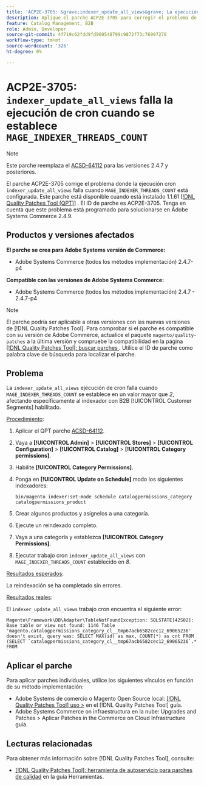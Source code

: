 ```yaml
---
title: 'ACP2E-3705: &grave;indexer_update_all_views&grave; La ejecución de cron falla cuando se establece "MAGE_INDEXER_THREADS_COUNT"'
description: Aplique el parche ACP2E-3705 para corregir el problema de Adobe Commerce donde la ejecución de cron "indexer_update_all_views" falla cuando se establece "MAGE_INDEXER_THREADS_COUNT".
feature: Catalog Management, B2B
role: Admin, Developer
source-git-commit: 4f719c62fdd9fd960548799c9872f73c76997278
workflow-type: tm+mt
source-wordcount: '326'
ht-degree: 0%

---
```



# ACP2E-3705: `indexer_update_all_views` falla la ejecución de cron cuando se establece `MAGE_INDEXER_THREADS_COUNT`

>[!NOTE]
>
>Este parche reemplaza el [ACSD-64112](/help/tools/quality-patches-tool/patches-available-in-qpt/v1-1-59/acsd-64112-indexer-update-all-views-cron-execution-fails.md) para las versiones 2.4.7 y posteriores.

El parche ACP2E-3705 corrige el problema donde la ejecución cron `indexer_update_all_views` falla cuando `MAGE_INDEXER_THREADS_COUNT` está configurada. Este parche está disponible cuando está instalado 1.1.61 [[!DNL Quality Patches Tool (QPT)]](/help/tools/quality-patches-tool/quality-patches-tool-to-self-serve-quality-patches.md) . El ID de parche es ACP2E-3705. Tenga en cuenta que este problema está programado para solucionarse en Adobe Systems Commerce 2.4.9.

## Productos y versiones afectados

**El parche se crea para Adobe Systems versión de Commerce:**

* Adobe Systems Commerce (todos los métodos implementación) 2.4.7-p4

**Compatible con las versiones de Adobe Systems Commerce:**

* Adobe Systems Commerce (todos los métodos implementación) 2.4.7 - 2.4.7-p4

>[!NOTE]
>
>El parche podría ser aplicable a otras versiones con las nuevas versiones de [!DNL Quality Patches Tool]. Para comprobar si el parche es compatible con su versión de Adobe Commerce, actualice el paquete `magento/quality-patches` a la última versión y compruebe la compatibilidad en la página [[!DNL Quality Patches Tool]: buscar parches ](https://experienceleague.adobe.com/tools/commerce-quality-patches/index.html?lang=es). Utilice el ID de parche como palabra clave de búsqueda para localizar el parche.

## Problema

La `indexer_update_all_views` ejecución de cron falla cuando `MAGE_INDEXER_THREADS_COUNT` se establece en un valor mayor que *2*, afectando específicamente al indexador con B2B [!UICONTROL Customer Segments] habilitado.

<u>Procedimiento</u>:

1. Aplicar el QPT parche [ACSD-64112](/help/tools/quality-patches-tool/patches-available-in-qpt/v1-1-59/acsd-64112-indexer-update-all-views-cron-execution-fails.md).
1. Vaya a **[!UICONTROL Admin]** > **[!UICONTROL Stores]** > **[!UICONTROL Configuration]** > **[!UICONTROL Catalog]** > **[!UICONTROL Category permissions]**.
1. Habilite **[!UICONTROL Category Permissions]**.
1. Ponga en **[!UICONTROL Update on Schedule]** modo los siguientes indexadores:

   ```
   bin/magento indexer:set-mode schedule catalogpermissions_category catalogpermissions_product
   ```

1. Crear algunos productos y asígnelos a una categoría.
1. Ejecute un reindexado completo.
1. Vaya a una categoría y establezca **[!UICONTROL Category Permissions]**.
1. Ejecutar trabajo cron `indexer_update_all_views` con `MAGE_INDEXER_THREADS_COUNT` establecido en *8*.

<u>Resultados esperados</u>:

La reindexación se ha completado sin errores.

<u>Resultados reales</u>:

El `indexer_update_all_views` trabajo cron encuentra el siguiente error:

```
Magento\Framework\DB\Adapter\TableNotFoundException: SQLSTATE[42S02]: Base table or view not found: 1146 Table 'magento.catalogpermissions_category_cl__tmp67acb6582cec12_69065236' doesn't exist, query was: SELECT MAX(id) as max, COUNT(*) as cnt FROM (SELECT `catalogpermissions_category_cl__tmp67acb6582cec12_69065236`.* FROM
```


## Aplicar el parche

Para aplicar parches individuales, utilice los siguientes vínculos en función de su método implementación:

* Adobe Systems de comercio o Magento Open Source local: [[!DNL Quality Patches Tool] uso >](/help/tools/quality-patches-tool/usage.md) en el [!DNL Quality Patches Tool] guía.
* Adobe Systems Commerce on infraestructura en la nube: Upgrades and Patches > Aplicar Patches in the Commerce on Cloud Infrastructure guía.

## Lecturas relacionadas

Para obtener más información sobre [!DNL Quality Patches Tool], consulte:

* [[!DNL Quality Patches Tool]: herramienta de autoservicio para parches de calidad](/help/tools/quality-patches-tool/quality-patches-tool-to-self-serve-quality-patches.md) en la guía Herramientas.
